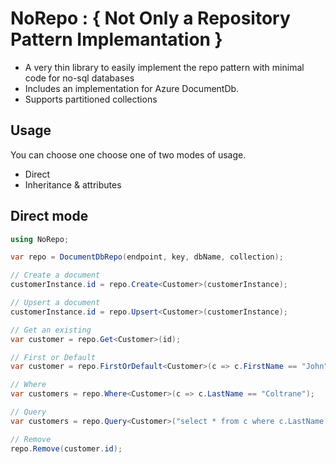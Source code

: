# NoRepo : { Not Only a Repository Pattern Implemantation }

- A very thin library to easily implement the repo pattern with minimal code for no-sql databases 
- Includes an implementation for Azure DocumentDb.
- Supports partitioned collections


## Usage
You can choose one choose one of two modes of usage.
- Direct
- Inheritance & attributes

## Direct mode
```c#
using NoRepo;

var repo = DocumentDbRepo(endpoint, key, dbName, collection);

// Create a document
customerInstance.id = repo.Create<Customer>(customerInstance);

// Upsert a document
customerInstance.id = repo.Upsert<Customer>(customerInstance);

// Get an existing 
var customer = repo.Get<Customer>(id);

// First or Default
var customer = repo.FirstOrDefault<Customer>(c => c.FirstName == "John" && c.LastName == "Coltrane");

// Where
var customers = repo.Where<Customer>(c => c.LastName == "Coltrane");

// Query
var customers = repo.Query<Customer>("select * from c where c.LastName = 'Coltraner'");

// Remove
repo.Remove(customer.id);

```

